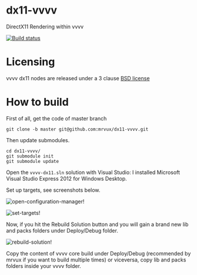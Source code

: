 dx11-vvvv
=========

DirectX11 Rendering within vvvv

[![Build status](https://ci.appveyor.com/api/projects/status/79m7u3obr15yopct?svg=true)](https://ci.appveyor.com/project/mrvux/dx11-vvvv)

# Licensing

vvvv dx11 nodes are released under a 3 clause [BSD license](https://raw.githubusercontent.com/mrvux/dx11-vvvv/master/License.md)

# How to build

First of all, get the code of master branch

    git clone -b master git@github.com:mrvux/dx11-vvvv.git

Then update submodules.

    cd dx11-vvvv/
    git submodule init
    git submodule update

Open the `vvvv-dx11.sln` solution with Visual Studio: I installed Microsoft Visual Studio Express 2012 for Windows Desktop.

Set up targets, see screenshots below.

![open-configuration-manager!](https://raw.github.com/mrvux/dx11-vvvv/master/images/OpenConfigurationManager.png)

![set-targets!](https://raw.github.com/mrvux/dx11-vvvv/master/master/SetTargets.png)

Now, if you hit the Rebuild Solution button and you will gain a brand new lib and packs folders under Deploy/Debug folder.

![rebuild-solution!](https://raw.github.com/mrvux/dx11-vvvv/master/images/RebuildSolution.png)

Copy the content of vvvv core build under Deploy/Debug (recommended by mrvux if you want to build multiple times) or viceversa, copy lib and packs folders inside your vvvv folder.


